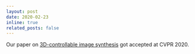 ```yaml
---
layout: post
date: 2020-02-23
inline: true
related_posts: false
---
```


Our paper on [3D-controllable image synthesis](http://www.cvlibs.net/publications/Liao2020CVPR.pdf) got accepted at CVPR 2020.
